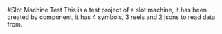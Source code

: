 #Slot Machine Test
This is a test project of a slot machine, it has been created by component, it has 4 symbols, 3 reels and 2 jsons to read data from.
